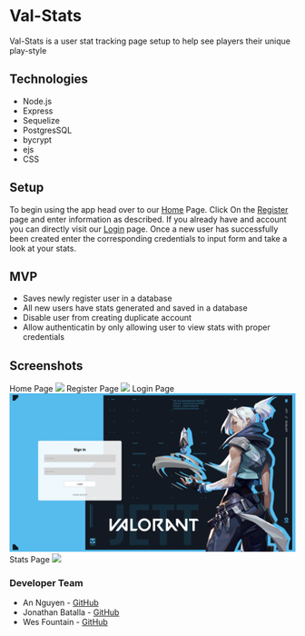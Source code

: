 # Val-Stats


Val-Stats is a user stat tracking page setup to help see players their unique play-style

## Technologies

* Node.js
* Express
* Sequelize
* PostgresSQL
* bycrypt
* ejs
* CSS

## Setup
To begin using the app head over to our [Home][1] Page. Click On the [Register][2] page and enter information as described. If you already have and account you can directly visit our [Login][3] page. Once a new user has successfully been created enter the corresponding credentials to input form and take a look at your stats.

[1]: https://valorant-stats1.herokuapp.com
[2]: https://valorant-stats1.herokuapp.com/register
[3]: https://valorant-stats1.herokuapp.com/login

## MVP
* Saves newly register user in a database
* All new users have stats generated and saved in a database
* Disable user from creating duplicate account 
* Allow authenticatin by only allowing user to view stats with proper credentials


## Screenshots
Home Page
<img src="./screenshots/ssHome.png">
Register Page
<img src="./screenshots/ssRegister.png">
Login Page
<img src="./screenshots/ssLogin.png">
Stats Page
<img src="./screenshots/ssStats.png">

### Developer Team

* An Nguyen - [GitHub][4]
* Jonathan Batalla - [GitHub][5]
* Wes Fountain - [GitHub][6]

[4]: https://github.com/anNguyen0997
[5]: https://github.com/Jon-115
[6]: https://github.com/WesWo1f